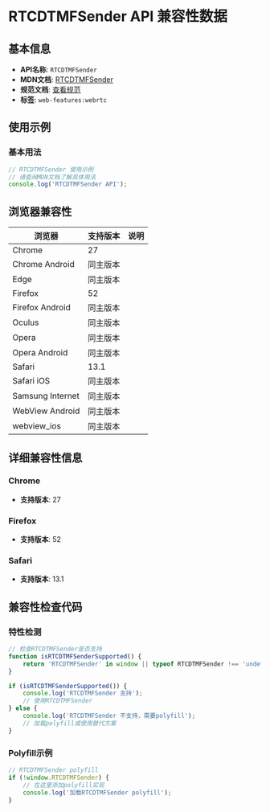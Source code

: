 # RTCDTMFSender API 兼容性数据

## 基本信息

- **API名称**: `RTCDTMFSender`
- **MDN文档**: [RTCDTMFSender](https://developer.mozilla.org/docs/Web/API/RTCDTMFSender)
- **规范文档**: [查看规范](https://w3c.github.io/webrtc-pc/#rtcdtmfsender)
- **标签**: `web-features:webrtc`

## 使用示例

### 基本用法

```javascript
// RTCDTMFSender 使用示例
// 请查阅MDN文档了解具体用法
console.log('RTCDTMFSender API');
```

## 浏览器兼容性

| 浏览器 | 支持版本 | 说明 |
|--------|----------|------|
| Chrome | 27 |  |
| Chrome Android | 同主版本 |  |
| Edge | 同主版本 |  |
| Firefox | 52 |  |
| Firefox Android | 同主版本 |  |
| Oculus | 同主版本 |  |
| Opera | 同主版本 |  |
| Opera Android | 同主版本 |  |
| Safari | 13.1 |  |
| Safari iOS | 同主版本 |  |
| Samsung Internet | 同主版本 |  |
| WebView Android | 同主版本 |  |
| webview_ios | 同主版本 |  |

## 详细兼容性信息

### Chrome

- **支持版本**: 27

### Firefox

- **支持版本**: 52

### Safari

- **支持版本**: 13.1

## 兼容性检查代码

### 特性检测

```javascript
// 检查RTCDTMFSender是否支持
function isRTCDTMFSenderSupported() {
    return 'RTCDTMFSender' in window || typeof RTCDTMFSender !== 'undefined';
}

if (isRTCDTMFSenderSupported()) {
    console.log('RTCDTMFSender 支持');
    // 使用RTCDTMFSender
} else {
    console.log('RTCDTMFSender 不支持，需要polyfill');
    // 加载polyfill或使用替代方案
}
```

### Polyfill示例

```javascript
// RTCDTMFSender polyfill
if (!window.RTCDTMFSender) {
    // 在这里添加polyfill实现
    console.log('加载RTCDTMFSender polyfill');
}
```

